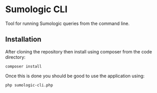 # Sumologic CLI

Tool for running Sumologic queries from the command line.

## Installation
After cloning the repository then install using composer from the code directory:

```
composer install
```

Once this is done you should be good to use the application using: 

```
php sumologic-cli.php
```